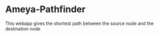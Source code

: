 # Ameya-Pathfinder
This webapp gives the shortest path between the source node and the destination node
